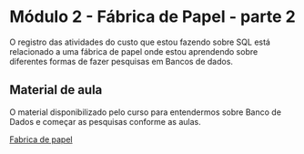 # Módulo 2 - Fábrica de Papel - parte 2
O registro das atividades do custo que estou fazendo sobre SQL está relacionado a uma fábrica de papel onde estou aprendendo sobre diferentes formas de fazer pesquisas em Bancos de dados.

## Material de aula

O material disponibilizado pelo curso para entendermos sobre Banco de Dados e começar as pesquisas conforme as aulas.

[Fabrica de papel](https://github.com/CamillySantos/Fabrica-de-Papel/blob/main/PostgreSQL.sql)


